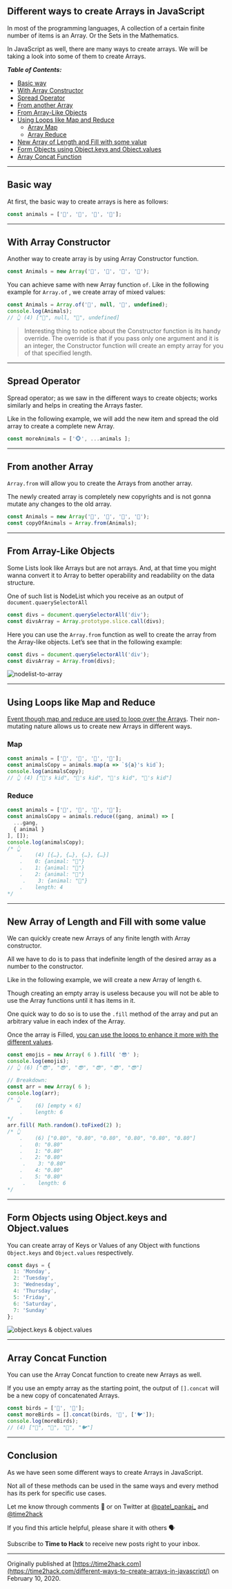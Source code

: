 ## Different ways to create Arrays in JavaScript

In most of the programming languages, A collection of a certain finite number of items is an Array. Or the Sets in the Mathematics.

In JavaScript as well, there are many ways to create arrays. We will be taking a look into some of them to create Arrays. 

***Table of Contents:***

- [Basic way](https://time2hack.com/different-ways-to-create-arrays-in-javascript/#basic-way)
- [With Array Constructor](https://time2hack.com/different-ways-to-create-arrays-in-javascript/#with-array-constructor)
- [Spread Operator](https://time2hack.com/different-ways-to-create-arrays-in-javascript/#spread-operator)
- [From another Array](https://time2hack.com/different-ways-to-create-arrays-in-javascript/#from-another-array)
- [From Array-Like Objects](https://time2hack.com/different-ways-to-create-arrays-in-javascript/#from-array-like-objects)
- [Using Loops like Map and Reduce](https://time2hack.com/different-ways-to-create-arrays-in-javascript/#using-loops-like-map-and-reduce)
    - [Array Map](https://time2hack.com/different-ways-to-create-arrays-in-javascript/#array-map)
    - [Array Reduce](https://time2hack.com/different-ways-to-create-arrays-in-javascript/#array-reduce)
- [New Array of Length and Fill with some value](https://time2hack.com/different-ways-to-create-arrays-in-javascript/#new-array-of-length-and-fill-with-some-value)
- [Form Objects using Object.keys and Object.values](https://time2hack.com/different-ways-to-create-arrays-in-javascript/#form-objects-using-object-keys-and-object-values)
- [Array Concat Function](https://time2hack.com/different-ways-to-create-arrays-in-javascript/#array-concat-function)


---

## Basic way
At first, the basic way to create arrays is here as follows:
```js
const animals = ['🐼', '🦁', '🐷', '🦊'];
```

---

## With Array Constructor
Another way to create array is by using Array Constructor function. 
```js
const Animals = new Array('🐼', '🦁', '🐷', '🦊');
```

You can achieve same with new Array function `of`. Like in the following example for `Array.of` , we create array of mixed values:
```js
const Animals = Array.of('🐼', null, '🦊', undefined);
console.log(Animals);
// 👆 (4) ["🐼", null, "🦊", undefined]
```

> Interesting thing to notice about the Constructor function is its handy override. The override is that if you pass only one argument and it is an integer, the Constructor function will create an empty array for you of that specified length.

---

## Spread Operator
Spread operator; as we saw in the different ways to create objects; works similarly and helps in creating the Arrays faster.

Like in the following example, we will add the new item and spread the old array to create a complete new Array.
```js
const moreAnimals = ['🐵', ...animals ];
```

---

## From another Array
`Array.from` will allow you to create the Arrays from another array.

The newly created array is completely new copyrights and is not gonna mutate any changes to the old array.
```js
const Animals = new Array('🐼', '🦁', '🐷', '🦊');
const copyOfAnimals = Array.from(Animals);
```

---

## From Array-Like Objects
Some Lists look like Arrays but are not arrays. And, at that time you might wanna convert it to Array to better operability and readability on the data structure.

One of such list is NodeList which you receive as an output of `document.quaerySelectorAll`

```js
const divs = document.querySelectorAll('div');
const divsArray = Array.prototype.slice.call(divs);
```

Here you can use the `Array.from` function as well to create the array from the Array-like objects. Let’s see that in the following example:

```js
const divs = document.querySelectorAll('div');
const divsArray = Array.from(divs);
```

![nodelist-to-array](https://dev-to-uploads.s3.amazonaws.com/i/jsmu17xdde9xb4ug6eb2.png)

---

## Using Loops like Map and Reduce
[Event though map and reduce are used to loop over the Arrays](https://time2hack.com/iterating-data-with-map-reduce-foreach-and-filter/). Their non-mutating nature allows us to create new Arrays in different ways.
### Map

```js
const animals = ['🐼', '🦁', '🐷', '🦊'];
const animalsCopy = animals.map(a => `${a}'s kid`);
console.log(animalsCopy);
// 👆 (4) ["🐼's kid", "🦁's kid", "🐷's kid", "🦊's kid"]
```

### Reduce

```js
const animals = ['🐼', '🦁', '🐷', '🦊'];
const animalsCopy = animals.reduce((gang, animal) => [
  ...gang,
  { animal }
], []);
console.log(animalsCopy);
/* 👆 
    .    (4) [{…}, {…}, {…}, {…}]
    .    0: {animal: "🐼"} 
    .    1: {animal: "🦁"} 
    .    2: {animal: "🐷"}
     .    3: {animal: "🦊"} 
    .    length: 4
*/
```
---
## New Array of Length and Fill with some value
We can quickly create new Arrays of any finite length with Array constructor. 

All we have to do is to pass that indefinite length of the desired array as a number to the constructor.

Like in the following example, we will create a new Array of length `6`.

Though creating an empty array is useless because you will not be able to use the Array functions until it has items in it.

One quick way to do so is to use the `.fill` method of the array and put an arbitrary value in each index of the Array.

Once the array is Filled, [you can use the loops to enhance it more with the different values](https://time2hack.com/iterating-data-with-map-reduce-foreach-and-filter/).

```js
const emojis = new Array( 6 ).fill( '😎' );
console.log(emojis);
// 👆 (6) ["😎", "😎", "😎", "😎", "😎", "😎"]

// Breakdown: 
const arr = new Array( 6 );
console.log(arr);
/* 👆
    .    (6) [empty × 6]
    .    length: 6
*/
arr.fill( Math.random().toFixed(2) );
/* 👆
    .    (6) ["0.80", "0.80", "0.80", "0.80", "0.80", "0.80"]
    .    0: "0.80" 
    .    1: "0.80" 
    .    2: "0.80"
     .    3: "0.80" 
    .    4: "0.80" 
    .    5: "0.80"
     .    length: 6
*/
```
---
## Form Objects using Object.keys and Object.values
You can create array of Keys or Values of any Object with functions `Object.keys` and `Object.values` respectively.

```js
const days = {
  1: 'Monday',
  2: 'Tuesday',
  3: 'Wednesday',
  4: 'Thursday',
  5: 'Friday',
  6: 'Saturday',
  7: 'Sunday'
};
```


![object.keys & object.values](https://dev-to-uploads.s3.amazonaws.com/i/fywttqudb2pfcm6mjxes.png)

---

## Array Concat Function
You can use the Array Concat function to create new Arrays as well.

If you use an empty array as the starting point, the output of `[].concat` will be a new copy of concatenated Arrays.

```js
const birds = ['🦆', '🦉'];
const moreBirds = [].concat(birds, '🦅', ['🐦']);
console.log(moreBirds);
// (4) ["🦆", "🦉", "🦅", "🐦"]
```
---

## Conclusion

As we have seen some different ways to create Arrays in JavaScript.

Not all of these methods can be used in the same ways and every method has its perk for specific use cases.

Let me know through comments 💬 or on Twitter at  [@patel_pankaj_](https://twitter.com/patel_pankaj_)  and  [@time2hack](https://twitter.com/time2hack) 

If you find this article helpful, please share it with others 🗣

Subscribe to **Time to Hack** to receive new posts right to your inbox.

---

Originally published at [https://time2hack.com](https://time2hack.com/different-ways-to-create-arrays-in-javascript/) on February 10, 2020.